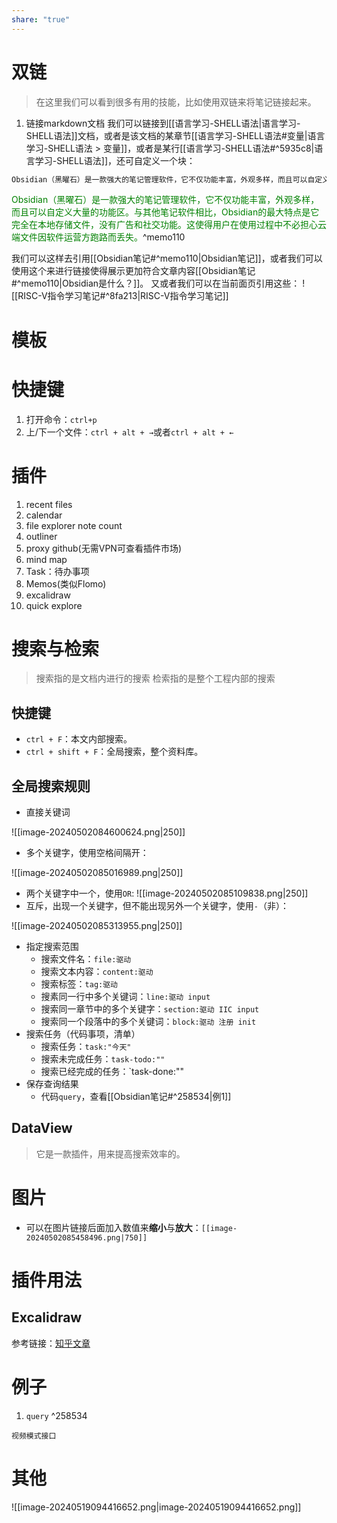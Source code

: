 ```yaml
---
share: "true"
---
```

# 双链
> 在这里我们可以看到很多有用的技能，比如使用双链来将笔记链接起来。

1. 链接markdown文档
我们可以链接到[[语言学习-SHELL语法|语言学习-SHELL语法]]文档，或者是该文档的某章节[[语言学习-SHELL语法#变量|语言学习-SHELL语法 > 变量]]，或者是某行[[语言学习-SHELL语法#^5935c8|语言学习-SHELL语法]]，还可自定义一个块：
```markdown
Obsidian（黑曜石）是一款强大的笔记管理软件，它不仅功能丰富，外观多样，而且可以自定义大量的功能区。与其他笔记软件相比，Obsidian的最大特点是它完全在本地存储文件，没有广告和社交功能。这使得用户在使用过程中不必担心云端文件因软件运营方跑路而丢失。 ^memo/110
```
<font color=green>Obsidian（黑曜石）是一款强大的笔记管理软件，它不仅功能丰富，外观多样，而且可以自定义大量的功能区。与其他笔记软件相比，Obsidian的最大特点是它完全在本地存储文件，没有广告和社交功能。这使得用户在使用过程中不必担心云端文件因软件运营方跑路而丢失。</font>^memo110

我们可以这样去引用[[Obsidian笔记#^memo110|Obsidian笔记]]，或者我们可以使用这个来进行链接使得展示更加符合文章内容[[Obsidian笔记#^memo110|Obsidian是什么？]]。
又或者我们可以在当前面页引用这些：
![[RISC-V指令学习笔记#^8fa213|RISC-V指令学习笔记]]

# 模板


# 快捷键
1. 打开命令：`ctrl+p`
2. 上/下一个文件：`ctrl + alt + →`或者`ctrl + alt + ←`
# 插件
1. recent files
2. calendar
3. file explorer note count
4. outliner
5. proxy github(无需VPN可查看插件市场)
6. mind map
7. Task：待办事项
8. Memos(类似Flomo)
9. excalidraw
10. quick explore
# 搜索与检索
>搜索指的是文档内进行的搜索
>检索指的是整个工程内部的搜索

## 快捷键
+ `ctrl + F`：本文内部搜索。
+ `ctrl + shift + F`：全局搜索，整个资料库。
## 全局搜索规则
+ 直接关键词

![[image-20240502084600624.png|250]]
+ 多个关键字，使用空格间隔开：

![[image-20240502085016989.png|250]]

+ 两个关键字中一个，使用`OR`:
![[image-20240502085109838.png|250]]
+ 互斥，出现一个关键字，但不能出现另外一个关键字，使用`-`（非）：

![[image-20240502085313955.png|250]]

+ 指定搜索范围
	+ 搜索文件名：`file:驱动`
	+ 搜索文本内容：`content:驱动`
	+ 搜索标签：`tag:驱动`
	+ 搜素同一行中多个关键词：`line:驱动 input`
	+ 搜索同一章节中的多个关键字：`section:驱动 IIC input`
	+ 搜索同一个段落中的多个关键词：`block:驱动 注册 init`
+ 搜索任务（代码事项，清单）
	+ 搜索任务：`task:"今天"`
	+ 搜索未完成任务：`task-todo:""`
	+ 搜索已经完成的任务：`task-done:""
+ 保存查询结果
	+ 代码`query`，查看[[Obsidian笔记#^258534|例1]]
## DataView
> 它是一款插件，用来提高搜索效率的。


# 图片
+ 可以在图片链接后面加入数值来**缩小**与**放大**：`[[image-20240502085458496.png|750]]`


# 插件用法
## Excalidraw
参考链接：[知乎文章](https://zhuanlan.zhihu.com/p/658366428)

# 例子
1. `query` ^258534
```query
视频模式接口
```

# 其他
![[image-20240519094416652.png|image-20240519094416652.png]]

